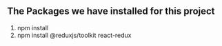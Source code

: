 ## The Packages we have installed for this project

1) npm install
2) npm install @reduxjs/toolkit react-redux 